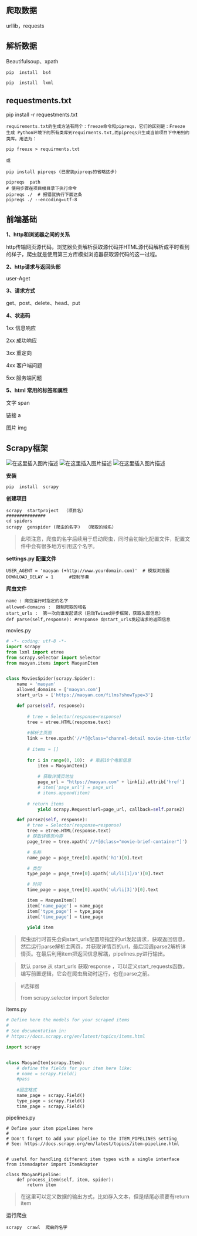 ## 爬取数据

urllib，requests



## 解析数据

Beautifulsoup、xpath

```
pip  install  bs4

pip  install  lxml
```



## requestments.txt

pip install -r requestments.txt

```
requirements.txt的生成方法有两个：freeze命令和pipreqs，它们的区别是：Freeze 生成 Python环境下的所有类库到requirments.txt,而pipreqs只生成当前项目下中用到的类库。用法为：

pip freeze > requirments.txt    

或

pip install pipreqs (已安装pipreqs的省略这步)

pipreqs  path
# 使用步骤在项目根目录下执行命令
pipreqs ./  # 报错就执行下面这条
pipreqs ./ --encoding=utf-8
```



## 前端基础

**1、http和浏览器之间的关系**

http传输网页源代码，浏览器负责解析获取源代码并HTML源代码解析成平时看到的样子，爬虫就是使用第三方库模拟浏览器获取源代码的这一过程。



**2、http请求与返回头部**

user-Aget



**3、请求方式**

get、post、delete、head、put



**4、状态码**

1xx  信息响应

2xx  成功响应

3xx  重定向

4xx  客户端问题

5xx  服务端问题



**5、html 常用的标签和属性**

文字 span

链接  a

图片  img



## Scrapy框架

![在这里插入图片描述](https://img-blog.csdnimg.cn/20200705215149303.png?x-oss-process=image/watermark,type_ZmFuZ3poZW5naGVpdGk,shadow_10,text_aHR0cHM6Ly9ibG9nLmNzZG4ubmV0L2N5dDA5MDY=,size_16,color_FFFFFF,t_70)
![在这里插入图片描述](https://img-blog.csdnimg.cn/20200705215156313.png?x-oss-process=image/watermark,type_ZmFuZ3poZW5naGVpdGk,shadow_10,text_aHR0cHM6Ly9ibG9nLmNzZG4ubmV0L2N5dDA5MDY=,size_16,color_FFFFFF,t_70)
![在这里插入图片描述](https://img-blog.csdnimg.cn/20200705215209613.png?x-oss-process=image/watermark,type_ZmFuZ3poZW5naGVpdGk,shadow_10,text_aHR0cHM6Ly9ibG9nLmNzZG4ubmV0L2N5dDA5MDY=,size_16,color_FFFFFF,t_70)

**安装**

```
pip  install  scrapy
```



**创建项目** 

```
scrapy  startproject  （项目名）
###############
cd spiders
scrapy  genspider (爬虫的名字)  （爬取的域名）
```

> 此项注意，爬虫的名字后续用于启动爬虫，同时会初始化配置文件，配置文件中会有很多地方引用这个名字。



**settings.py 配置文件**

```
USER_AGENT = 'maoyan (+http://www.yourdomain.com)'  # 模拟浏览器
DOWNLOAD_DELAY = 1      #控制节奏
```



**爬虫文件**

```
name : 爬虫运行时指定的名字
allowed-domains :  限制爬取的域名
start_urls :  第一次向谁发起请求（启动Twised异步框架，获取头部信息）
def parse(self,response): #response 向start_urls发起请求的返回信息
```



movies.py

```python
# -*- coding: utf-8 -*-
import scrapy
from lxml import etree
from scrapy.selector import Selector
from maoyan.items import MaoyanItem


class MoviesSpider(scrapy.Spider):
    name = 'maoyan'
    allowed_domains = ['maoyan.com']
    start_urls = ['https://maoyan.com/films?showType=3']

    def parse(self, response):
        
        # tree = Selector(response=response)
        tree = etree.HTML(response.text)
        
        #解析主页面
        link = tree.xpath('//*[@class="channel-detail movie-item-title"]/a')
      
    	# items = []
        
        for i in range(0, 10):  # 取前10个电影信息
            item = MaoyanItem()
            
            # 获取详情页地址
            page_url = "https://maoyan.com" + link[i].attrib['href']
            # item['page_url'] = page_url
            # items.append(item)
           
        # return items
            yield scrapy.Request(url=page_url, callback=self.parse2)

    def parse2(self, response):
        # tree = Selector(response=response)
        tree = etree.HTML(response.text)
        # 获取详情页内容
        page_tree = tree.xpath('//*[@class="movie-brief-container"]')

        # 名称
        name_page = page_tree[0].xpath('h1')[0].text

        # 类型
        type_page = page_tree[0].xpath('ul/li[1]/a')[0].text

        # 时间
        time_page = page_tree[0].xpath('ul/li[3]')[0].text

        item = MaoyanItem()
        item['name_page'] = name_page
        item['type_page'] = type_page
        item['time_page'] = time_page

        yield item

```

> 爬虫运行时首先会向start_urls配置项指定的url发起请求，获取返回信息，然后运行parse解析主网页，并获取详情页的url，最后回调parse2解析详情页。在最后利用item把返回信息解耦，pipelines.py进行输出。

> 默认 parse 从 start_urls 获取response ，可以定义start_requests函数，编写前置逻辑，它会在爬虫启动时运行，也在parse之前。

> #选择器
>
> from scrapy.selector import Selector



items.py

```python
# Define here the models for your scraped items
#
# See documentation in:
# https://docs.scrapy.org/en/latest/topics/items.html

import scrapy


class MaoyanItem(scrapy.Item):
    # define the fields for your item here like:
    # name = scrapy.Field()
    #pass
    
	#固定格式
    name_page = scrapy.Field()
    type_page = scrapy.Field()
    time_page = scrapy.Field()

```



pipelines.py

```
# Define your item pipelines here
#
# Don't forget to add your pipeline to the ITEM_PIPELINES setting
# See: https://docs.scrapy.org/en/latest/topics/item-pipeline.html


# useful for handling different item types with a single interface
from itemadapter import ItemAdapter

class MaoyanPipeline:
    def process_item(self, item, spider):
        return item

```

> 在这里可以定义数据的输出方式，比如存入文本，但是结尾必须要有return item



运行爬虫

```
scrapy  crawl  爬虫的名字
```



